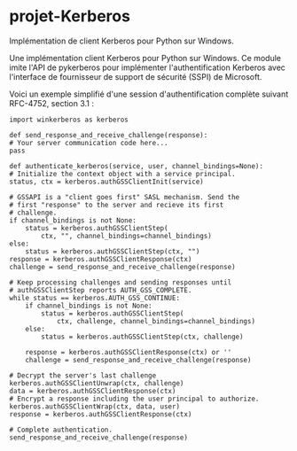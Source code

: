 # projet-Kerberos
Implémentation de client Kerberos pour Python sur Windows.

Une implémentation client Kerberos pour Python sur Windows. Ce module imite l'API de pykerberos pour implémenter l'authentification Kerberos avec l'interface de fournisseur de support de sécurité (SSPI) de Microsoft. 

Voici un exemple simplifié d'une session d'authentification complète suivant RFC-4752, section 3.1 :
 
    import winkerberos as kerberos

    def send_response_and_receive_challenge(response):
    # Your server communication code here...
    pass

    def authenticate_kerberos(service, user, channel_bindings=None):
    # Initialize the context object with a service principal.
    status, ctx = kerberos.authGSSClientInit(service)

    # GSSAPI is a "client goes first" SASL mechanism. Send the
    # first "response" to the server and recieve its first
    # challenge.
    if channel_bindings is not None:
        status = kerberos.authGSSClientStep(
            ctx, "", channel_bindings=channel_bindings)
    else:
        status = kerberos.authGSSClientStep(ctx, "")
    response = kerberos.authGSSClientResponse(ctx)
    challenge = send_response_and_receive_challenge(response)

    # Keep processing challenges and sending responses until
    # authGSSClientStep reports AUTH_GSS_COMPLETE.
    while status == kerberos.AUTH_GSS_CONTINUE:
        if channel_bindings is not None:
            status = kerberos.authGSSClientStep(
                ctx, challenge, channel_bindings=channel_bindings)
        else:
            status = kerberos.authGSSClientStep(ctx, challenge)

        response = kerberos.authGSSClientResponse(ctx) or ''
        challenge = send_response_and_receive_challenge(response)

    # Decrypt the server's last challenge
    kerberos.authGSSClientUnwrap(ctx, challenge)
    data = kerberos.authGSSClientResponse(ctx)
    # Encrypt a response including the user principal to authorize.
    kerberos.authGSSClientWrap(ctx, data, user)
    response = kerberos.authGSSClientResponse(ctx)

    # Complete authentication.
    send_response_and_receive_challenge(response)
